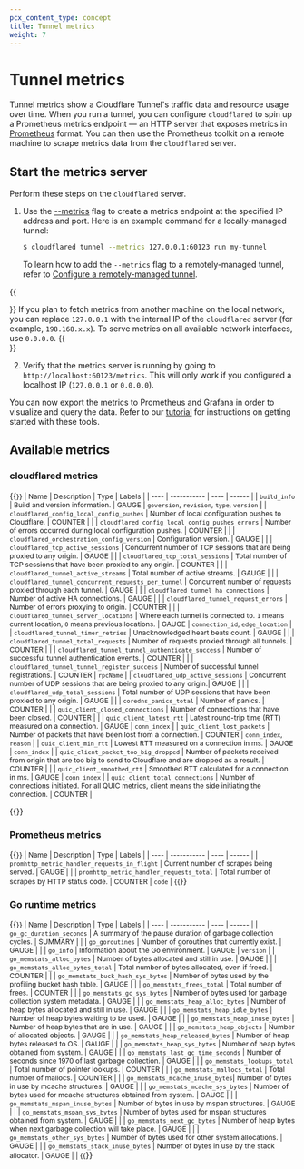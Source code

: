 ```yaml
---
pcx_content_type: concept
title: Tunnel metrics
weight: 7
---
```


# Tunnel metrics

Tunnel metrics show a Cloudflare Tunnel's traffic data and resource usage over time. When you run a tunnel, you can configure `cloudflared` to spin up a Prometheus metrics endpoint — an HTTP server that exposes metrics in [Prometheus](https://prometheus.io/docs/introduction/overview/) format. You can then use the Prometheus toolkit on a remote machine to scrape metrics data from the `cloudflared` server.

## Start the metrics server

Perform these steps on the `cloudflared` server.

1. Use the [--metrics](/cloudflare-one/connections/connect-networks/configure-tunnels/tunnel-run-parameters/#metrics) flag to create a metrics endpoint at the specified IP address and port. Here is an example command for a locally-managed tunnel:
    ```sh
    $ cloudflared tunnel --metrics 127.0.0.1:60123 run my-tunnel
    ```

    To learn how to add the `--metrics` flag to a remotely-managed tunnel, refer to [Configure a remotely-managed tunnel](/cloudflare-one/connections/connect-networks/configure-tunnels/remote-management/#add-tunnel-run-parameters).

{{<Aside type="note">}}
If you plan to fetch metrics from another machine on the local network, you can replace `127.0.0.1` with the internal IP of the `cloudflared` server (for example, `198.168.x.x`). To serve metrics on all available network interfaces, use `0.0.0.0`.
{{</Aside>}}

2. Verify that the metrics server is running by going to `http://localhost:60123/metrics`. This will only work if you configured a localhost IP (`127.0.0.1` or `0.0.0.0`).

You can now export the metrics to Prometheus and Grafana in order to visualize and query the data. Refer to our [tutorial](/cloudflare-one/tutorials/grafana/) for instructions on getting started with these tools.

## Available metrics

### cloudflared metrics

{{<table-wrap style="font-size: 87%">}}
| Name | Description | Type | Labels |
| ---- | ----------- | ---- | ------ |
| `build_info` | Build and version information. | GAUGE | `goversion`, `revision`, `type`, `version` |
| `cloudflared_config_local_config_pushes` | Number of local configuration pushes to Cloudflare. | COUNTER |  |
| `cloudflared_config_local_config_pushes_errors` | Number of errors occurred during local configuration pushes. | COUNTER |  |
| `cloudflared_orchestration_config_version` | Configuration version. | GAUGE |  |
| `cloudflared_tcp_active_sessions` | Concurrent number of TCP sessions that are being proxied to any origin. | GAUGE |  |
| `cloudflared_tcp_total_sessions` | Total number of TCP sessions that have been proxied to any origin. | COUNTER |  |
| `cloudflared_tunnel_active_streams` | Total number of active streams. | GAUGE |  |
| `cloudflared_tunnel_concurrent_requests_per_tunnel` | Concurrent number of requests proxied through each tunnel. | GAUGE |  |
| `cloudflared_tunnel_ha_connections` | Number of active HA connections. | GAUGE |  |
| `cloudflared_tunnel_request_errors` | Number of errors proxying to origin. | COUNTER |  |
| `cloudflared_tunnel_server_locations` | Where each tunnel is connected to. `1` means current location, `0` means previous locations. | GAUGE | `connection_id`, `edge_location` |
| `cloudflared_tunnel_timer_retries` | Unacknowledged heart beats count. | GAUGE |  |
| `cloudflared_tunnel_total_requests` | Number of requests proxied through all tunnels. | COUNTER |  |
| `cloudflared_tunnel_tunnel_authenticate_success` | Number of successful tunnel authentication events. | COUNTER |  |
| `cloudflared_tunnel_tunnel_register_success` | Number of successful tunnel registrations. | COUNTER | `rpcName` |
| `cloudflared_udp_active_sessions` | Concurrent number of UDP sessions that are being proxied to any origin.| GAUGE |  |
| `cloudflared_udp_total_sessions` | Total number of UDP sessions that have been proxied to any origin. | GAUGE |  |
| `coredns_panics_total` | Number of panics. | COUNTER |  |
| `quic_client_closed_connections` | Number of connections that have been closed. | COUNTER |  |
| `quic_client_latest_rtt` | Latest round-trip time (RTT) measured on a connection. | GAUGE | `conn_index` |
| `quic_client_lost_packets` | Number of packets that have been lost from a connection. | COUNTER | `conn_index`, `reason` |
| `quic_client_min_rtt` | Lowest RTT measured on a connection in ms. | GAUGE | `conn_index` |
| `quic_client_packet_too_big_dropped` | Number of packets received from origin that are too big to send to Cloudflare and are dropped as a result. | COUNTER |  |
| `quic_client_smoothed_rtt` | Smoothed RTT calculated for a connection in ms. | GAUGE | `conn_index` |
| `quic_client_total_connections` |	Number of connections initiated. For all QUIC metrics, client means the side initiating the connection. |	COUNTER	|

{{</table-wrap>}}

### Prometheus metrics

{{<table-wrap style="font-size: 87%">}}
| Name | Description | Type | Labels |
| ---- | ----------- | ---- | ------ |
| `promhttp_metric_handler_requests_in_flight` | Current number of scrapes being served. | GAUGE |  |
| `promhttp_metric_handler_requests_total` | Total number of scrapes by HTTP status code. | COUNTER | `code` |
{{</table-wrap>}}

### Go runtime metrics

{{<table-wrap style="font-size: 87%">}}
| Name | Description | Type | Labels |
| ---- | ----------- | ---- | ------ |
| `go_gc_duration_seconds` | A summary of the pause duration of garbage collection cycles. | SUMMARY |  |
| `go_goroutines` | Number of goroutines that currently exist. | GAUGE |  |
| `go_info` | Information about the Go environment. | GAUGE | `version` |
| `go_memstats_alloc_bytes` | Number of bytes allocated and still in use. | GAUGE |  |
| `go_memstats_alloc_bytes_total` | Total number of bytes allocated, even if freed. | COUNTER |  |
| `go_memstats_buck_hash_sys_bytes` | Number of bytes used by the profiling bucket hash table. | GAUGE |  |
| `go_memstats_frees_total` | Total number of frees. | COUNTER |  |
| `go_memstats_gc_sys_bytes` | Number of bytes used for garbage collection system metadata. | GAUGE |  |
| `go_memstats_heap_alloc_bytes` | Number of heap bytes allocated and still in use. | GAUGE |  |
| `go_memstats_heap_idle_bytes` | Number of heap bytes waiting to be used. | GAUGE |  |
| `go_memstats_heap_inuse_bytes` | Number of heap bytes that are in use. | GAUGE |  |
| `go_memstats_heap_objects` | Number of allocated objects. | GAUGE |  |
| `go_memstats_heap_released_bytes` | Number of heap bytes released to OS. | GAUGE |  |
| `go_memstats_heap_sys_bytes` | Number of heap bytes obtained from system. | GAUGE |  |
| `go_memstats_last_gc_time_seconds` | Number of seconds since 1970 of last garbage collection. | GAUGE |  |
| `go_memstats_lookups_total` | Total number of pointer lookups. | COUNTER |  |
| `go_memstats_mallocs_total` | Total number of mallocs. | COUNTER |  |
| `go_memstats_mcache_inuse_bytes`| Number of bytes in use by mcache structures. | GAUGE |  |
| `go_memstats_mcache_sys_bytes` | Number of bytes used for mcache structures obtained from system. | GAUGE |  |
| `go_memstats_mspan_inuse_bytes` | Number of bytes in use by mspan structures. | GAUGE |  |
| `go_memstats_mspan_sys_bytes` | Number of bytes used for mspan structures obtained from system. | GAUGE |  |
| `go_memstats_next_gc_bytes` | Number of heap bytes when next garbage collection will take place. | GAUGE |  |
| `go_memstats_other_sys_bytes` | Number of bytes used for other system allocations. | GAUGE |  |
| `go_memstats_stack_inuse_bytes` | Number of bytes in use by the stack allocator. | GAUGE |  |
{{</table-wrap>}}